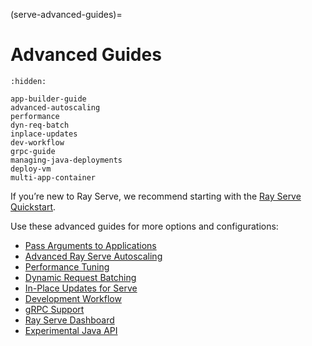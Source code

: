 (serve-advanced-guides)=
# Advanced Guides

```{toctree}
:hidden:

app-builder-guide
advanced-autoscaling
performance
dyn-req-batch
inplace-updates
dev-workflow
grpc-guide
managing-java-deployments
deploy-vm
multi-app-container
```

If you’re new to Ray Serve, we recommend starting with the [Ray Serve Quickstart](serve-getting-started).

Use these advanced guides for more options and configurations:
- [Pass Arguments to Applications](app-builder-guide)
- [Advanced Ray Serve Autoscaling](serve-advanced-autoscaling)
- [Performance Tuning](serve-perf-tuning)
- [Dynamic Request Batching](serve-performance-batching-requests)
- [In-Place Updates for Serve](serve-inplace-updates)
- [Development Workflow](serve-dev-workflow)
- [gRPC Support](serve-set-up-grpc-service)
- [Ray Serve Dashboard](dash-serve-view)
- [Experimental Java API](serve-java-api)
